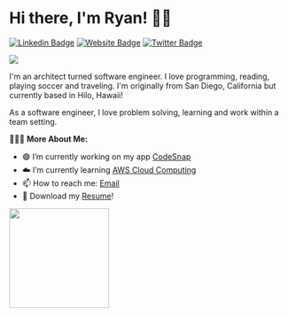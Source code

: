 # Hi there, I'm Ryan! 🤙🏼

[![Linkedin Badge](https://img.shields.io/badge/-LinkedIn-0e76a8?style=flat-square&logo=Linkedin&logoColor=white)](https://www.linkedin.com/in/ryan-neil-413743b7/)
[![Website Badge](https://img.shields.io/badge/Website-3b5998?style=flat-square&logo=google-chrome&logoColor=white)](https://www.josephskycrest.com/)
[![Twitter Badge](https://img.shields.io/badge/-Twitter-00acee?style=flat-square&logo=Twitter&logoColor=white)](https://twitter.com/home?lang=en)

![](https://visitor-badge.glitch.me/badge?page_id=ryan-neil.ryan-neil)


I'm an architect turned software engineer. I love programming, reading, playing soccer and traveling. I'm originally from San Diego, California but currently based in Hilo, Hawaii!

As a software engineer, I love problem solving, learning and work within a team setting.

<!-- <img align="right" alt="GIF" src="https://github.com/Gapur/Gapur/blob/master/coding.gif?raw=true" width="408" height="318" /> -->

👨🏼‍💻 **More About Me:**

- 🟢 I’m currently working on my app [CodeSnap](https://github.com/ryan-neil/CodeSnap)
- ☁️ I’m currently learning [AWS Cloud Computing](https://aws.amazon.com/)
- 📫 How to reach me: [Email](mailto:ryanjosephneil@gmail.com)
- 📝 Download my [Resume](https://www.josephskycrest.com/Resume.pdf)!

<p>
  <img height="180em" src="https://github-readme-stats.vercel.app/api/top-langs/?username=ryan-neil&exclude_repo=KNN-Image-Classification&show_icons=true&hide_border=true&layout=compact&langs_count=8"/>
</p>
